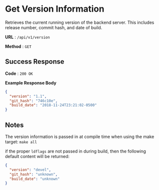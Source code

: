 # Get Version Information

Retrieves the current running version of the backend server.
This includes release number, commit hash, and date of build.


**URL** : `/api/v1/version`

**Method** : `GET`

## Success Response

**Code** : `200 OK`

**Example Response Body**

```json
{
  "version": "1.1",
  "git_hash": "746c10e",
  "build_date": "2018-11-24T23:21:02-0500"
}
```

## Notes

The version information is passed in at compile time when using the make target: `make all`

if the proper `ldflags` are not passed in during build,
then the following default content will be returned:

```json
{
  "version": "devel",
  "git_hash": "unknown",
  "build_date": "unknown"
}
```

